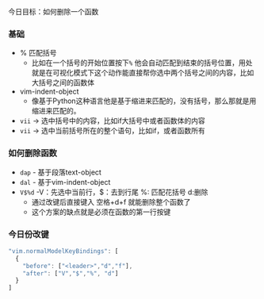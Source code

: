 今日目标：如何删除一个函数

### 基础

- % 匹配括号
   - 比如在一个括号的开始位置按下`%` 他会自动匹配到结束的括号位置，用处就是在可视化模式下这个动作能直接帮你选中两个括号之间的内容，比如大括号之间的函数体
- vim-indent-object
   - 像基于Python这种语言他是基于缩进来匹配的，没有括号，那么那就是用缩进来匹配的。
- `vii` -> 选中括号中的内容，比如if大括号中或者函数体的内容
- `vii` -> 选中当前括号所在的整个语句，比如if，或者函数所有

### 如何删除函数

- `dap` - 基于段落text-object
- `dal` -  基于vim-indent-object
- `V$%d` -V：先选中当前行，$：去到行尾 %: 匹配花括号 d:删除
  - 通过改键后直接键入 空格+d+f 就能删除整个函数了
  - 这个方案的缺点就是必须在函数的第一行按键

### 今日份改键
```javascript
"vim.normalModelKeyBindings": [
  {
    "before": ["<leader>","d","f"],
    "after": ["V","$","%", "d"]
  }
]
```
